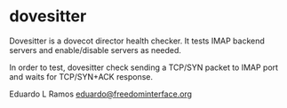 dovesitter
==========

 Dovesitter is a dovecot director health checker. It tests IMAP backend 
 servers and enable/disable servers as needed.
 
 In order to test, dovesitter check sending a TCP/SYN packet to IMAP port and waits for TCP/SYN+ACK response.

 Eduardo L Ramos <eduardo@freedominterface.org>
